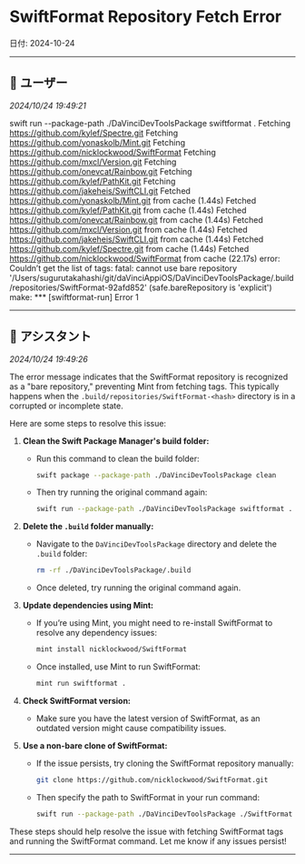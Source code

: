 # SwiftFormat Repository Fetch Error

日付: 2024-10-24

---

## 👤 ユーザー
*2024/10/24 19:49:21*

swift run --package-path ./DaVinciDevToolsPackage swiftformat .
Fetching https://github.com/kylef/Spectre.git
Fetching https://github.com/yonaskolb/Mint.git
Fetching https://github.com/nicklockwood/SwiftFormat
Fetching https://github.com/mxcl/Version.git
Fetching https://github.com/onevcat/Rainbow.git
Fetching https://github.com/kylef/PathKit.git
Fetching https://github.com/jakeheis/SwiftCLI.git
Fetched https://github.com/yonaskolb/Mint.git from cache (1.44s)
Fetched https://github.com/kylef/PathKit.git from cache (1.44s)
Fetched https://github.com/onevcat/Rainbow.git from cache (1.44s)
Fetched https://github.com/mxcl/Version.git from cache (1.44s)
Fetched https://github.com/jakeheis/SwiftCLI.git from cache (1.44s)
Fetched https://github.com/kylef/Spectre.git from cache (1.44s)
Fetched https://github.com/nicklockwood/SwiftFormat from cache (22.17s)
error: Couldn’t get the list of tags:
    fatal: cannot use bare repository '/Users/sugurutakahashi/git/daVinciAppiOS/DaVinciDevToolsPackage/.build/repositories/SwiftFormat-92afd852' (safe.bareRepository is 'explicit')
make: \*\*\* \[swiftformat-run\] Error 1

---

## 🤖 アシスタント
*2024/10/24 19:49:26*

The error message indicates that the SwiftFormat repository is recognized as a "bare repository," preventing Mint from fetching tags. This typically happens when the `.build/repositories/SwiftFormat-<hash>` directory is in a corrupted or incomplete state.

Here are some steps to resolve this issue:

1. **Clean the Swift Package Manager's build folder:**
   - Run this command to clean the build folder:
     ```bash
     swift package --package-path ./DaVinciDevToolsPackage clean
     ```
   - Then try running the original command again:
     ```bash
     swift run --package-path ./DaVinciDevToolsPackage swiftformat .
     ```

2. **Delete the `.build` folder manually:**
   - Navigate to the `DaVinciDevToolsPackage` directory and delete the `.build` folder:
     ```bash
     rm -rf ./DaVinciDevToolsPackage/.build
     ```
   - Once deleted, try running the original command again.

3. **Update dependencies using Mint:**
   - If you’re using Mint, you might need to re-install SwiftFormat to resolve any dependency issues:
     ```bash
     mint install nicklockwood/SwiftFormat
     ```
   - Once installed, use Mint to run SwiftFormat:
     ```bash
     mint run swiftformat .
     ```

4. **Check SwiftFormat version:**
   - Make sure you have the latest version of SwiftFormat, as an outdated version might cause compatibility issues.

5. **Use a non-bare clone of SwiftFormat:**
   - If the issue persists, try cloning the SwiftFormat repository manually:
     ```bash
     git clone https://github.com/nicklockwood/SwiftFormat.git
     ```
   - Then specify the path to SwiftFormat in your run command:
     ```bash
     swift run --package-path ./DaVinciDevToolsPackage ./SwiftFormat
     ```

These steps should help resolve the issue with fetching SwiftFormat tags and running the SwiftFormat command. Let me know if any issues persist!

---
